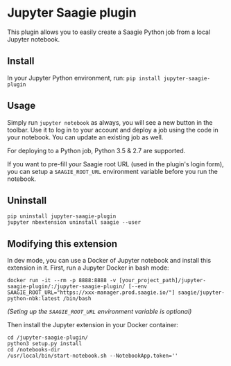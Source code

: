 # Jupyter Saagie plugin
This plugin allows you to easily create a Saagie Python job from
a local Jupyter notebook.

## Install
In your Jupyter Python environment, run:
`pip install jupyter-saagie-plugin`

## Usage
Simply run `jupyter notebook` as always, you will see a new button
in the toolbar. Use it to log in to your account and deploy a job
using the code in your notebook. You can update an existing job as well.

For deploying to a Python job, Python 3.5 & 2.7 are supported.

If you want to pre-fill your Saagie root URL (used in the plugin's login form),
you can setup a `SAAGIE_ROOT_URL` environment variable before you run the notebook.

## Uninstall
```
pip uninstall jupyter-saagie-plugin
jupyter nbextension uninstall saagie --user
```

## Modifying this extension
In dev mode, you can use a Docker of Jupyter notebook and install this extension in it.
First, run a Jupyter Docker in bash mode:

```
docker run -it --rm -p 8888:8888 -v [your_project_path]/jupyter-saagie-plugin/:/jupyter-saagie-plugin/ [--env SAAGIE_ROOT_URL="https://xxx-manager.prod.saagie.io/"] saagie/jupyter-python-nbk:latest /bin/bash
```
_(Seting up the `SAAGIE_ROOT_URL` environment variable is optional)_

Then install the Jupyter extension in your Docker container:
```
cd /jupyter-saagie-plugin/
python3 setup.py install
cd /notebooks-dir
/usr/local/bin/start-notebook.sh --NotebookApp.token=''
```
